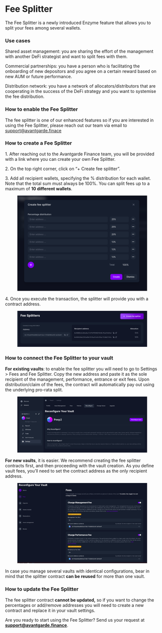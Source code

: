 # Fee Splitter

The Fee Splitter is a newly introduced Enzyme feature that allows you to split your fees among several wallets.&#x20;

### Use cases

Shared asset management: you are sharing the effort of the management with another DeFi strategist and want to split fees with them.

Commercial partnerships: you have a person who is facilitating the onboarding of new depositors and you agree on a certain reward based on new AUM or future performance.

Distribution network: you have a network of allocators/distributors that are cooperating in the success of the DeFi strategy and you want to systemise the fee distribution.

### How to enable the Fee Splitter

The fee splitter is one of our enhanced features so if you are interested in using the Fee Splitter, please reach out our team via email to support@avantgarde.finace

### How to create a Fee Splitter

1\. After reaching out to the Avantgarde Finance team, you will be provided with a link where you can create your own Fee Splitter.

2\. On the top right corner, click on “+ Create fee splitter”.

3\. Add all recipient wallets, specifying the % distribution for each wallet. Note that the total sum must always be 100%. You can split fees up to a maximum of **10 different wallets**.

<figure><img src="../.gitbook/assets/Screenshot from 2022-09-07 13-58-44.png" alt=""><figcaption></figcaption></figure>

4\. Once you execute the transaction, the splitter will provide you with a contract address.

<figure><img src="../.gitbook/assets/Screenshot from 2022-09-07 14-01-43.png" alt=""><figcaption></figcaption></figure>

### How to connect the Fee Splitter to your vault

**For existing vaults**: to enable the fee splitter you will need to go to Settings > Fees and Fee Splitter. Copy the new address and paste it as the sole recipient of the management, performance, entrance or exit fees. Upon distribution/claim of the fees, the contract will automatically pay out using the underlying pro-rata split.

<figure><img src="../.gitbook/assets/reconfig.png" alt=""><figcaption></figcaption></figure>

**For new vaults**, it is easier. We recommend creating the fee splitter contracts first, and then proceeding with the vault creation. As you define vault fees, you’ll need to set the contract address as the only recipient address.

<figure><img src="../.gitbook/assets/reconfig_2.png" alt=""><figcaption></figcaption></figure>

In case you manage several vaults with identical configurations, bear in mind that the splitter contract **can be reused** for more than one vault.

### **How to update the Fee Splitter**

The fee splitter contract **cannot be updated,** so if you want to change the percentages or add/remove addresses you will need to create a new contract and replace it in your vault settings.

Are you ready to start using the Fee Splitter? Send us your request at **support@avantgarde.finance**.
